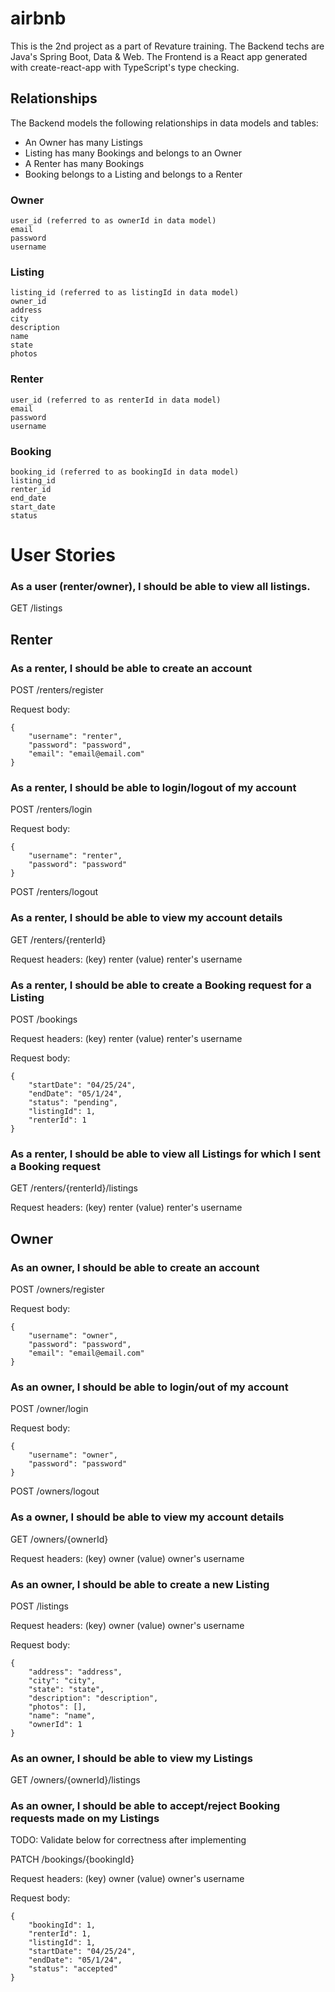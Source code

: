 # airbnb

This is the 2nd project as a part of Revature training. The Backend techs are Java's Spring Boot, Data & Web. The Frontend is a React app generated with create-react-app with TypeScript's type checking.

## Relationships 

The Backend models the following relationships in data models and tables:
- An Owner has many Listings
- Listing has many Bookings and belongs to an Owner
- A Renter has many Bookings
- Booking belongs to a Listing and belongs to a Renter

### Owner
```
user_id (referred to as ownerId in data model)
email
password
username
```

### Listing
```
listing_id (referred to as listingId in data model)
owner_id
address
city
description
name
state
photos
```

### Renter
```
user_id (referred to as renterId in data model)
email
password
username
```

### Booking
```
booking_id (referred to as bookingId in data model)
listing_id
renter_id
end_date
start_date
status
```

# User Stories

### As a user (renter/owner), I should be able to view all listings.

GET /listings

## Renter

### As a renter, I should be able to create an account

POST /renters/register

Request body:
```
{
    "username": "renter",
    "password": "password",
    "email": "email@email.com"
}
```

### As a renter, I should be able to login/logout of my account

POST /renters/login

Request body:
```
{
    "username": "renter",
    "password": "password"
}
```

POST /renters/logout

### As a renter, I should be able to view my account details

GET /renters/{renterId}

Request headers:
(key) renter (value) renter's username

### As a renter, I should be able to create a Booking request for a Listing

POST /bookings

Request headers:
(key) renter (value) renter's username

Request body:
```
{
    "startDate": "04/25/24",
    "endDate": "05/1/24",
    "status": "pending",
    "listingId": 1,
    "renterId": 1
}
```

### As a renter, I should be able to view all Listings for which I sent a Booking request

GET /renters/{renterId}/listings

Request headers:
(key) renter (value) renter's username

## Owner

### As an owner, I should be able to create an account

POST /owners/register

Request body:
```
{
    "username": "owner",
    "password": "password",
    "email": "email@email.com"
}
```

### As an owner, I should be able to login/out of my account

POST /owner/login

Request body:
```
{
    "username": "owner",
    "password": "password"
}
```

POST /owners/logout

### As a owner, I should be able to view my account details

GET /owners/{ownerId}

Request headers:
(key) owner (value) owner's username

### As an owner, I should be able to create a new Listing

POST /listings

Request headers:
(key) owner (value) owner's username

Request body:
```
{
    "address": "address",
    "city": "city",
    "state": "state",
    "description": "description",
    "photos": [],
    "name": "name",
    "ownerId": 1
}
```

### As an owner, I should be able to view my Listings

GET /owners/{ownerId}/listings

### As an owner, I should be able to accept/reject Booking requests made on my Listings

TODO: Validate below for correctness after implementing

PATCH /bookings/{bookingId}

Request headers:
(key) owner (value) owner's username

Request body:
```
{
    "bookingId": 1,
    "renterId": 1,
    "listingId": 1,
    "startDate": "04/25/24",
    "endDate": "05/1/24",
    "status": "accepted"
}
```